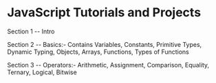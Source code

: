 # JavaScript Tutorials and Projects
 
Section 1 -- Intro

Section 2 -- Basics:-
Contains Variables, Constants, Primitive Types, Dynamic Typing, Objects, Arrays, Functions, Types of Functions

Section 3 -- Operators:-
Arithmetic, Assignment, Comparison, Equality, Ternary, Logical, Bitwise